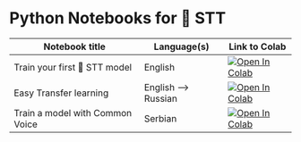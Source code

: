 # Python Notebooks for 🐸 STT

| Notebook title | Language(s) | Link to Colab |
|----------------|---------------|-------------|
|Train your first 🐸 STT model | English | [![Open In Colab](https://colab.research.google.com/assets/colab-badge.svg)](https://colab.research.google.com/github/coqui-ai/STT/blob/main/notebooks/train_your_first_coqui_STT_model.ipynb) |
|Easy Transfer learning | English --> Russian | [![Open In Colab](https://colab.research.google.com/assets/colab-badge.svg)](https://colab.research.google.com/github/coqui-ai/STT/blob/main/notebooks/easy_transfer_learning.ipynb)|
| Train a model with Common Voice | Serbian | [![Open In Colab](https://colab.research.google.com/assets/colab-badge.svg)](https://colab.research.google.com/github/coqui-ai/STT/blob/main/notebooks/train_with_common_voice.ipynb) |
